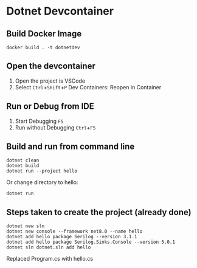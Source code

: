 # Dotnet Devcontainer

## Build Docker Image
```
docker build . -t dotnetdev
```

## Open the devcontainer
1. Open the project is VSCode
1. Select `Ctrl`+`Shift`+`P` Dev Containers: Reopen in Container

## Run or Debug from IDE
1. Start Debugging `F5`
1. Run without Debugging `Ctrl`+`F5`

## Build and run from command line
```
dotnet clean 
dotnet build
dotnet run --project hello
```
Or change directory to hello:
```
dotnet run
```

## Steps taken to create the project (already done)
```
dotnet new sln
dotnet new console --framework net8.0 --name hello
dotnet add hello package Serilog --version 3.1.1
dotnet add hello package Serilog.Sinks.Console --version 5.0.1
dotnet sln dotnet.sln add hello
```
Replaced Program.cs with hello.cs 
